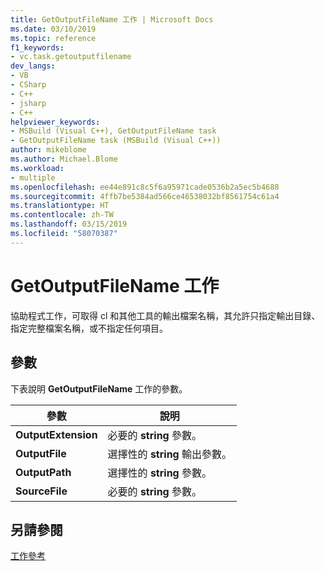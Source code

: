 ```yaml
---
title: GetOutputFileName 工作 | Microsoft Docs
ms.date: 03/10/2019
ms.topic: reference
f1_keywords:
- vc.task.getoutputfilename
dev_langs:
- VB
- CSharp
- C++
- jsharp
- C++
helpviewer_keywords:
- MSBuild (Visual C++), GetOutputFileName task
- GetOutputFileName task (MSBuild (Visual C++))
author: mikeblome
ms.author: Michael.Blome
ms.workload:
- multiple
ms.openlocfilehash: ee44e891c8c5f6a95971cade0536b2a5ec5b4688
ms.sourcegitcommit: 4ffb7be5384ad566ce46538032bf8561754c61a4
ms.translationtype: HT
ms.contentlocale: zh-TW
ms.lasthandoff: 03/15/2019
ms.locfileid: "58070387"
---
```

# <a name="getoutputfilename-task"></a>GetOutputFileName 工作

協助程式工作，可取得 cl 和其他工具的輸出檔案名稱，其允許只指定輸出目錄、指定完整檔案名稱，或不指定任何項目。

## <a name="parameters"></a>參數

下表說明 **GetOutputFileName** 工作的參數。

|參數|說明|
|---------------|-----------------|
|**OutputExtension**|必要的 **string** 參數。|
|**OutputFile**|選擇性的 **string** 輸出參數。|
|**OutputPath**|選擇性的 **string** 參數。|
|**SourceFile**|必要的 **string** 參數。|

## <a name="see-also"></a>另請參閱

[工作參考](../msbuild/msbuild-task-reference.md)